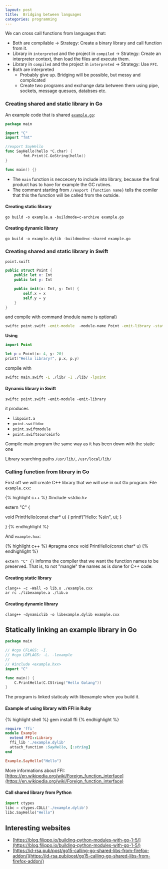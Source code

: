 ```yaml
---
layout: post
title:  Bridging between languages
categories: programming
---
```

We can cross call functions from languages that:

- Both are compilable &rarr; Strategy: Create a binary library and call function from it.
- Library in `interpreted` and the project in `compiled` &rarr; Strategy: Create an interpreter context, then load the files and execute them.
- Library in `compiled` and the project in `interpreted` &rarr; Strategy: Use `FFI`.
- Both are interpreted
	- Probably give up. Bridging will be possible, but messy and complicated
	- Create two programs and exchange data between them using pipe, sockets, message quesues, databses etc.

### Creating shared and static library in Go

An example code that is shared [`example.go`](https://github.com/artur-gurgul/codebook):

``` go
package main

import "C"
import "fmt"

//export SayHello
func SayHello(hello *C.char) {
		fmt.Print(C.GoString(hello))
}

func main() {}
```

- The `main` function is neccecery to include into library, because the final product has to have for example the GC rutines.
- The comment starting from `//export {function name}` tells the comiler that this the function will be called from the outside.

#### Creating static library

```
go build -o example.a -buildmode=c-archive example.go
```

#### Creating dynamic library

```
go build -o example.dylib -buildmode=c-shared example.go
```

### Creating shared and static library in Swift

`point.swift`
```swift
public struct Point {
    public let x: Int
    public let y: Int

    public init(x: Int, y: Int) {
        self.x = x
        self.y = y
    }
}
```

and compile with command (module name is optional)

```sh
swiftc point.swift -emit-module  -module-name Point -emit-library -static
```

**Using**

```swift
import Point

let p = Point(x: 4, y: 20)
print("Hello library!", p.x, p.y)
```

compile with

```sh
swiftc main.swift -L ./lib/ -I ./lib/ -lpoint
```

#### Dynamic library in Swift

```
swiftc point.swift -emit-module -emit-library
```

it produces 

- `libpoint.a` 
- `point.swiftdoc` 
- `point.swiftmodule`
- `point.swiftsourceinfo`

Compile main program the same way as it has been down with the static one

Library searching paths `/usr/lib/`, `/usr/local/lib/` 

### Calling function from library in Go

First off we will create C++ library that we will use in out Go program.
File `example.cxx`:

{% highlight c++ %}
#include <stdio.h>

extern "C" {

void PrintHello(const char* u) {
    printf("Hello: %s\n", u);
}

}
{% endhighlight %}

And `example.hxx`:

{% highlight c++ %}
#pragma once
void PrintHello(const char* u)
{% endhighlight %}

`extern "C" {}` informs the compiler that we want the function names to be preserved. That is, to not "mangle" the names as is done for C++ code:

#### Creating static library

```
clang++ -c -Wall -o lib.o ./example.cxx
ar rc ./libexample.a ./lib.o
```

#### Creating dynamic library

```
clang++ -dynamiclib -o libexample.dylib example.cxx
```

## Statically linking an example library in Go

```go
package main

// #cgo CFLAGS: -I.
// #cgo LDFLAGS: -L. -lexample
//
// #include <example.hxx>
import "C"

func main() {
	C.PrintHello(C.CString("Hello Golang"))
}
```

The program is linked staticaly with libexample when you build it.

#### Example of using library with FFI in Ruby

{% highlight shell %}
gem install ffi
{% endhighlight %}

```ruby
require 'ffi'
module Example
  extend FFI::Library
  ffi_lib './example.dylib'
  attach_function :SayHello, [:string]
end
```

```ruby
Example.SayHello("Hello")
```

More informations about FFI: [https://en.wikipedia.org/wiki/Foreign_function_interface](https://en.wikipedia.org/wiki/Foreign_function_interface)

#### Call shared library from Python

```python
import ctypes
libc = ctypes.CDLL('./example.dylib')
libc.SayHello("Hello")
```

## Interesting websites

- [https://blog.filippo.io/building-python-modules-with-go-1-5/](https://blog.filippo.io/building-python-modules-with-go-1-5/)
- [https://id-rsa.pub/post/go15-calling-go-shared-libs-from-firefox-addon/](https://id-rsa.pub/post/go15-calling-go-shared-libs-from-firefox-addon/)